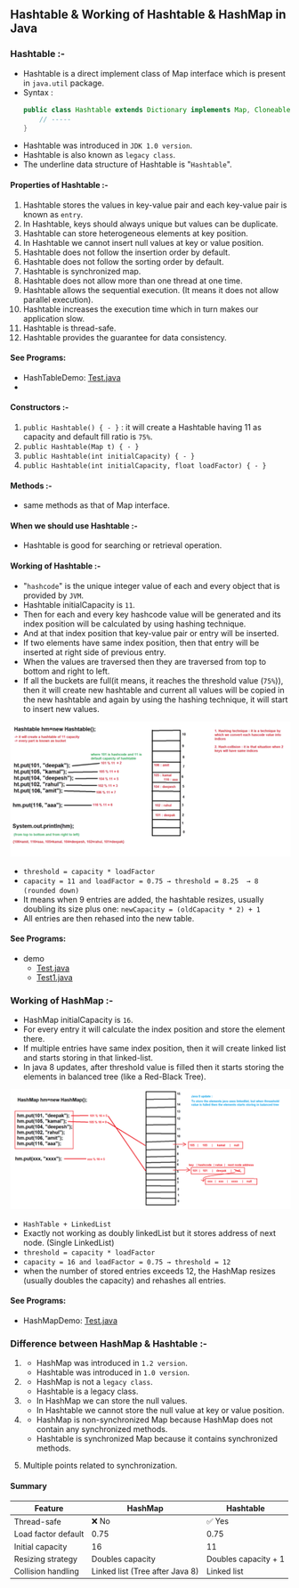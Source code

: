 ## Hashtable & Working of Hashtable & HashMap in Java

### Hashtable :-
- Hashtable is a direct implement class of Map interface which is present in `java.util` package.
- Syntax : 
   ```java
   public class Hashtable extends Dictionary implements Map, Cloneable, Serializable { 
       // ----- 
   }
   ```
- Hashtable was introduced in `JDK 1.0 version`.
- Hashtable is also known as `legacy class`.
- The underline data structure of Hashtable is "`Hashtable`".

#### Properties of Hashtable :-
1. Hashtable stores the values in key-value pair and each key-value pair is known as `entry`.
2. In Hashtable, keys should always unique but values can be duplicate.
3. Hashtable can store heterogeneous elements at key position.
4. In Hashtable we cannot insert null values at key or value position.
5. Hashtable does not follow the insertion order by default.
6. Hashtable does not follow the sorting order by default.
7. Hashtable is synchronized map.
8. Hashtable does not allow more than one thread at one time.
9. Hashtable allows the sequential execution. (It means it does not allow parallel execution).
10. Hashtable increases the execution time which in turn makes our application slow.
11. Hashtable is thread-safe.
12. Hashtable provides the guarantee for data consistency.

#### See Programs:
- HashTableDemo: [Test.java](_18%2FhashTableDemo%2FTest.java)
- 
#### Constructors :-
1. `public Hashtable() { - }` : it will create a Hashtable having 11 as capacity and default fill ratio is `75%`.
2. `public Hashtable(Map t) { - }`
3. `public Hashtable(int initialCapacity) { - }`
4. `public Hashtable(int initialCapacity, float loadFactor) { - }`

#### Methods :-
- same methods as that of Map interface.

#### When we should use Hashtable :-
- Hashtable is good for searching or retrieval operation.

#### Working of Hashtable :-
- "`hashcode`" is the unique integer value of each and every object that is provided by `JVM`.
- Hashtable initialCapacity is `11`.
- Then for each and every key hashcode value will be generated and its index position will be calculated by using hashing technique.
- And at that index position that key-value pair or entry will be inserted.
- If two elements have same index position, then that entry will be inserted at right side of previous entry.
- When the values are traversed then they are traversed from top to bottom and right to left.
- If all the buckets are full(it means, it reaches the threshold value (`75%`)), then it will create new hashtable and current all values will be copied in the new hashtable and again by using the hashing technique, it will start to insert new values.

![WHT.png](_18/images/WHT.png)

- `threshold = capacity * loadFactor`
- `capacity = 11 and loadFactor = 0.75 → threshold = 8.25  → 8 (rounded down)`
- It means when 9 entries are added, the hashtable resizes, usually doubling its size plus one:
  `newCapacity = (oldCapacity * 2) + 1`
- All entries are then rehased into the new table.

#### See Programs:
- demo
    - [Test.java](_18%2Fdemo%2FTest.java)
    - [Test1.java](_18%2Fdemo%2FTest1.java)


### Working of HashMap :-
- HashMap initialCapacity is `16`.
- For every entry it will calculate the index position and store the element there.
- If multiple entries have same index position, then it will create linked list and starts storing in that linked-list.
- In java 8 updates, after threshold value is filled then it starts storing the elements in balanced tree (like a Red-Black Tree).

![WHM.png](_18/images/WHM.png)

- `HashTable + LinkedList`
- Exactly not working as doubly linkedList but it stores address of next node. (Single LinkedList)
- `threshold = capacity * loadFactor`
- `capacity = 16 and loadFactor = 0.75 → threshold = 12`
- when the number of stored entries exceeds 12, the HashMap resizes (usually doubles the capacity) and rehashes all entries.

#### See Programs:
- HashMapDemo: [Test.java](_18%2FhashMapDemo%2FTest.java)


### Difference between HashMap & Hashtable :-
1. 
   - HashMap was introduced in `1.2 version`.
   - Hashtable was introduced in `1.0 version`.


2. 
   - HashMap is not a `legacy class`.
   - Hashtable is a legacy class.


3. 
   - In HashMap we can store the null values.
   - In Hashtable we cannot store the null value at key or value position.

4. 
   - HashMap is non-synchronized Map because HashMap does not contain any synchronized methods. 
   - Hashtable is synchronized Map because it contains synchronized methods.

5. Multiple points related to synchronization.
   


#### Summary

| Feature             | HashMap                         | Hashtable            |
| ------------------- | ------------------------------- | -------------------- |
| Thread-safe         | ❌ No                           | ✅ Yes               |
| Load factor default | 0.75                            | 0.75                 |
| Initial capacity    | 16                              | 11                   |
| Resizing strategy   | Doubles capacity                | Doubles capacity + 1 |
| Collision handling  | Linked list (Tree after Java 8) | Linked list          |

